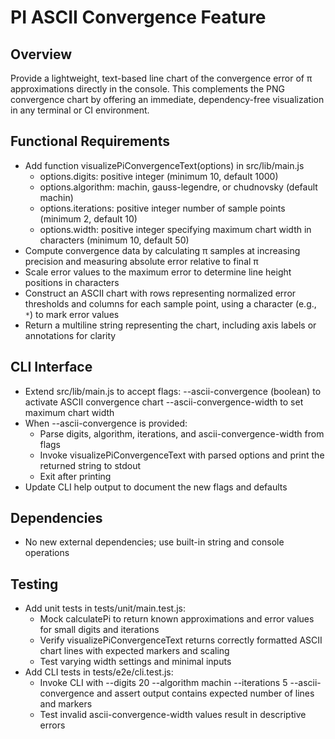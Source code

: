 # PI ASCII Convergence Feature

## Overview
Provide a lightweight, text-based line chart of the convergence error of π approximations directly in the console. This complements the PNG convergence chart by offering an immediate, dependency-free visualization in any terminal or CI environment.

## Functional Requirements

- Add function visualizePiConvergenceText(options) in src/lib/main.js
  - options.digits: positive integer (minimum 10, default 1000)
  - options.algorithm: machin, gauss-legendre, or chudnovsky (default machin)
  - options.iterations: positive integer number of sample points (minimum 2, default 10)
  - options.width: positive integer specifying maximum chart width in characters (minimum 10, default 50)
- Compute convergence data by calculating π samples at increasing precision and measuring absolute error relative to final π
- Scale error values to the maximum error to determine line height positions in characters
- Construct an ASCII chart with rows representing normalized error thresholds and columns for each sample point, using a character (e.g., `*`) to mark error values
- Return a multiline string representing the chart, including axis labels or annotations for clarity

## CLI Interface

- Extend src/lib/main.js to accept flags:
  --ascii-convergence (boolean) to activate ASCII convergence chart
  --ascii-convergence-width <n> to set maximum chart width
- When --ascii-convergence is provided:
  - Parse digits, algorithm, iterations, and ascii-convergence-width from flags
  - Invoke visualizePiConvergenceText with parsed options and print the returned string to stdout
  - Exit after printing
- Update CLI help output to document the new flags and defaults

## Dependencies

- No new external dependencies; use built-in string and console operations

## Testing

- Add unit tests in tests/unit/main.test.js:
  - Mock calculatePi to return known approximations and error values for small digits and iterations
  - Verify visualizePiConvergenceText returns correctly formatted ASCII chart lines with expected markers and scaling
  - Test varying width settings and minimal inputs
- Add CLI tests in tests/e2e/cli.test.js:
  - Invoke CLI with --digits 20 --algorithm machin --iterations 5 --ascii-convergence and assert output contains expected number of lines and markers
  - Test invalid ascii-convergence-width values result in descriptive errors